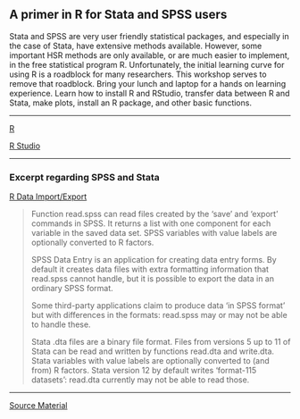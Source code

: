 ## A primer in R for Stata and SPSS users

Stata and SPSS are very user friendly statistical packages, and especially in the case of Stata,
have extensive methods available. However, some important HSR methods are only available, or are
much easier to implement, in the free statistical program R. Unfortunately, the initial learning
curve for using R is a roadblock for many researchers. This workshop serves to remove that roadblock.
Bring your lunch and laptop for a hands on learning experience. Learn how to install R and RStudio,
transfer data between R and Stata, make plots, install an R package, and other basic functions.

---

[R](http://cran.us.r-project.org/)

[R Studio](https://www.rstudio.com/)

---

### Excerpt regarding SPSS and Stata

[R Data Import/Export](http://cran.r-project.org/doc/manuals/r-release/R-data.html)

> Function read.spss can read files created by the ‘save’ and ‘export’ commands in SPSS.
> It returns a list with one component for each variable in the saved data set.
> SPSS variables with value labels are optionally converted to R factors.
> 
> SPSS Data Entry is an application for creating data entry forms.
> By default it creates data files with extra formatting information that read.spss cannot handle,
> but it is possible to export the data in an ordinary SPSS format.
> 
> Some third-party applications claim to produce data ‘in SPSS format’ but with differences in the formats:
> read.spss may or may not be able to handle these.
> 
> Stata .dta files are a binary file format.
> Files from versions 5 up to 11 of Stata can be read and written by functions read.dta and write.dta.
> Stata variables with value labels are optionally converted to (and from) R factors.
> Stata version 12 by default writes ‘format-115 datasets’: read.dta currently may not be able to read those. 

---

[Source Material](https://github.com/couthcommander/basicR)
